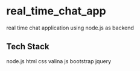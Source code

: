 # real_time_chat_app
real time chat application using node.js as backend

Tech Stack
--------------------------------
node.js
html
css
valina js
bootstrap
jquery
